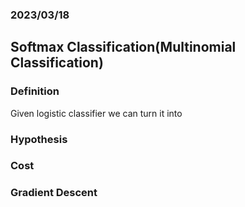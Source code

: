 ### 2023/03/18

## Softmax Classification(Multinomial Classification)
### Definition
Given logistic classifier we can turn it into 
### Hypothesis
### Cost
### Gradient Descent
